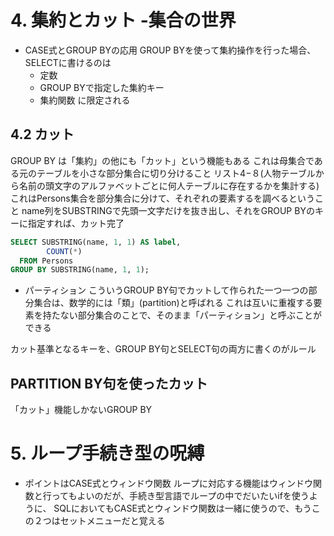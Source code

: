 # 4. 集約とカット -集合の世界
- CASE式とGROUP BYの応用
  GROUP BYを使って集約操作を行った場合、SELECTに書けるのは
  - 定数
  - GROUP BYで指定した集約キー
  - 集約関数
  に限定される
## 4.2 カット
GROUP BY は「集約」の他にも「カット」という機能もある
これは母集合である元のテーブルを小さな部分集合に切り分けること
リスト4−８(人物テーブルから名前の頭文字のアルファベットごとに何人テーブルに存在するかを集計する)
これはPersons集合を部分集合に分けて、それぞれの要素するを調べるということ
name列をSUBSTRINGで先頭一文字だけを抜き出し、それをGROUP BYのキーに指定すれば、カット完了

```sql
SELECT SUBSTRING(name, 1, 1) AS label,
        COUNT(*)
  FROM Persons
GROUP BY SUBSTRING(name, 1, 1);
```
- パーティション
  こういうGROUP BY句でカットして作られた一つ一つの部分集合は、数学的には「類」(partition)と呼ばれる
  これは互いに重複する要素を持たない部分集合のことで、そのまま「パーティション」と呼ぶことができる

カット基準となるキーを、GROUP BY句とSELECT句の両方に書くのがルール

## PARTITION BY句を使ったカット
「カット」機能しかないGROUP BY

# 5. ループ手続き型の呪縛
- ポイントはCASE式とウィンドウ関数
  ループに対応する機能はウィンドウ関数と行ってもよいのだが、手続き型言語でループの中でだいたいifを使うように、
  SQLにおいてもCASE式とウィンドウ関数は一緒に使うので、もうこの２つはセットメニューだと覚える
